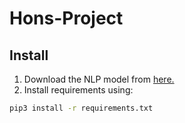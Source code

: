 # Hons-Project

## Install
1. Download the NLP model from [here.](https://drive.google.com/file/d/1Ws9m5iHbgN3IHPiGl1iVBMp-wS6cteXF/view?usp=sharing)  
2. Install requirements using:  
```bash
pip3 install -r requirements.txt
```
